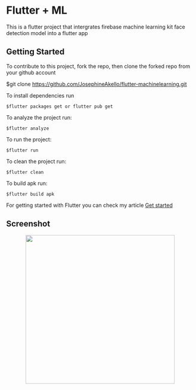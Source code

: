 # Flutter + ML

This is a flutter project that intergrates firebase machine learning kit face detection model into a flutter app


## Getting Started
To contribute to this project, fork the repo, then clone the forked repo from your github account

$git clone https://github.com/JosephineAkello/flutter-machinelearning.git 

To install dependencies run

    $flutter packages get or flutter pub get
        
To analyze the project run:

    $flutter analyze

To run the project:

    $flutter run

To clean the project run:

    $flutter clean

To build apk run:

    $flutter build apk

For getting started with Flutter you can check my article 
[Get started](https://medium.com/podiihq/how-to-get-started-on-fun-flutter-699c81c89a8f)

## Screenshot
<div align="center">
    <img src="/screenshoot.jpg" width="400px"</img> 
</div>
